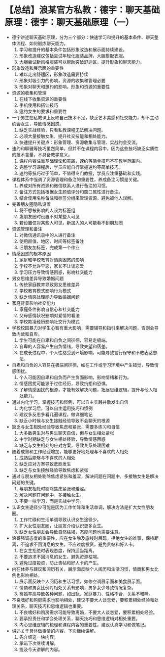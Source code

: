 # 【总结】浪某官方私教：德宇：聊天基础原理：德宇：聊天基础原理（一）

-   德宇讲述聊天基础原理，分为三个部分：快速学习和提升的基本条件、聊天整体流程、如何锻炼聊天能力。
    1.  学习和提升的基本条件包括形象改造和展示面持续建设。
    2.  形象改造建议包括尝试年轻化服装品牌，大胆搭配衣服。
    3.  大胆尝试新风格服装可以帮助突破舒适区，提升形象和聊天能力。
-   形象改造和展示面的重要性
    1.  难以走出舒适区，形象改造需要持续
    2.  形象对吸引力的影响，资源的收集和管理必要
    3.  形象对聊天和邀约的影响，形象和资源的重要性
-   资源的收集和管理
    1.  在线下收集资源的重要性
    2.  手机使用和搭讪技巧
    3.  邀约女生的要求和重要性
-   一个男生在私教课上反映自己技术不足，缺乏艺术美感和社交能力，却不主动约会女生，导致情感困惑。
    1.  缺乏实战经验，只看私教课程无法解决问题。
    2.  必须大量接触女生，提升社交技能和相处能力。
    3.  快速提升关键点：形象管理、资源收集与管理、实战约会交流。
-   速约和聊骚等技巧虽然简单，但并不在课程内容中，因为这些技巧缺乏实质性的技术含量，不具备教学意义。
    1.  课程内容注重基础理论和实践，速约等简单技巧不在教学范围内。
    2.  完整学习课程后，学员应能自行掌握速约等简单技巧。
    3.  速约等技巧过于简单，不值得专门教授，学员应注重基础和实践。
-   课程体系中强调了资源管理和备注的重要性，养成备注习惯是关键。
    1.  养成对所有资源和微信联系人进行备注的习惯。
    2.  备注方式包括根据女生颜值评分和窗口属性进行备注。
    3.  结合使用名称备注和标签分组来管理资源，避免被他人误解。
-   完善朋友圈隐私设置
    1.  将不想被影响的人设为标签组
    2.  发朋友圈时设置不对某些人可见
    3.  若设置仅对某些人可见，新加入的人可能看不到朋友圈
-   资源管理和备注
    1.  对微信通讯录中的人进行备注
    2.  使用颜值、地区、时间等标签备注
    3.  旧朋友加标签，完成第一个作业
-   情感困惑的根本原因
    1.  家庭和学校教育对情感困惑的影响
    2.  学校不允许早恋，家长不让谈恋爱
    3.  学习压力导致情感困惑，影响社交能力
-   男女思维差异导致婚姻问题
    1.  传统家庭教育导致男女思维差异
    2.  学校教育模式影响行为模式
    3.  缺乏情感处理能力导致婚姻问题
-   家庭背景影响社交能力
    1.  家庭条件影响自信心和社交能力
    2.  父母感情状况影响对爱情的看法
    3.  学校欺凌经历影响社交行为模式
-   学校校园暴力对学生心智有重大影响，需要辅导和指引来解决问题，否则会导致内敛和自卑。
    1.  学生可能在自卑和自负之间徘徊，容易走极端。
    2.  自卑的人容易产生自负情绪，导致失望和落差。
    3.  在成长过程中，个人性格受到环境影响，可能导致言行保守和不敢表达想法。
-   自卑和自负的人容易在极端间徘徊，如在工作或学习环境中产生错觉，导致情感困扰。
    1.  个人可能因自卑和自负而产生负面影响，影响情绪和行为。
    2.  情感困扰可能源于过往经历，导致抗拒和恐惧。
    3.  了解情感困扰的根源，才能有效解决问题，拓展思维逻辑，提升与他人相处能力。
-   通过内化学习，掌握技巧和惯例，可以自主实践并散发出自信
    1.  内化学习后，可以自主运用技巧和惯例
    2.  建议多反思多看几遍课程，做详细笔记
    3.  缺乏小时候与女生接触经验导致不会聊天的根源
-   缺乏与女生相处经验导致焦虑和紧张，需要多练习和自信
    1.  大多数男生对与男生聊天自信，但与女生相处紧张
    2.  中学时期缺乏与女生相处经验，导致情感困惑
    3.  缺乏与女生相处的应对方案，导致关系处理困难
-   随着成熟和工作经验增加，能够更好地处理与不喜欢的人相处
    1.  成熟后能够与不喜欢的人相处
    2.  缺乏应对方案导致悲剧发生
    3.  缺乏与女生接触经验导致焦虑和紧张
-   通过与朋友相处剔除焦虑紧张和羞涩，解决问题在问题中，多接触女生是解决问题的关键。
    1.  与朋友相处时剔除焦虑紧张和羞涩。
    2.  解决问题在问题中，多接触女生。
    3.  不要一味学习，而是实战中学习。
-   认识女生途径少可能是因为工作忙碌和生活单调，解决方法是扩大女性朋友圈。
    1.  工作忙碌和生活单调导致认识女生途径少。
    2.  扩大女性朋友圈，让朋友介绍认识更多女生。
    3.  缺乏女性朋友会导致自然枯竭，态度问题也需要注意。
-   浪哥强调态度的重要性，应在女生触及底线时展现。拒绝女生的难事，保持距离，不追求不回消息的女生。不应过度投资，避免贵帖和好人卡。
    1.  在女生拒绝时表现态度，保持适当距离。
    2.  不要追求不回消息的女生，避免资源枯竭。
    3.  避免过度投资，防止贵帖和好人卡的产生。
-   内在休养与建议和阅历有关，展示面反映个人阅历和生活习惯，情商和男女比例也影响相处。
    1.  展示面反映个人阅历和生活习惯，如修空调展示面和美食展示面。
    2.  情商和男女比例对相处关系有影响，男多女少导致情况复杂。
    3.  离婚率高导致各种问题，如出轨、家庭暴力、性格不合，关系不和睦。
-   不良嗜好和购房需求也影响相处，建议不要大人谈恋爱，要积累相处经验和处理关系，聊天技巧和思维逻辑也重要。
    1.  不良嗜好和购房需求可能导致离婚，不要大人谈恋爱，要积累相处经验。
    2.  要承担责任和学会处理关系，聊天技巧和思维逻辑对相处重要。
    3.  内心思维逻辑的梳理和课程内容的重要性，建议认真学习和做笔记。
-   讲述关于具体做事情的内容，下次继续讲解。
    1.  先介绍这一块内容。
    2.  承诺下次继续讲解。
    3.  提及今天讲解的内容。